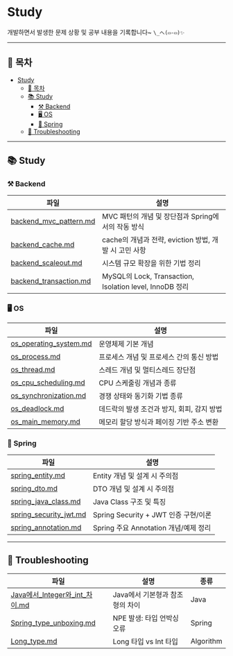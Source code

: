 # Study

개발하면서 발생한 문제 상황 및 공부 내용을 기록합니다~  `\_へ(▭-▭)✨`

---
## 📑 목차

- [Study](#study)
  - [📑 목차](#-목차)
  - [📚 Study](#-study)
    - [⚒️ Backend](#️-backend)
    - [🖥️ OS](#️-os)
    - [🌱 Spring](#-spring)
  - [🐞 Troubleshooting](#-troubleshooting)

---

## 📚 Study

### ⚒️ Backend
| 파일 | 설명 |
| --- | --- |
| [backend_mvc_pattern.md](Study/Backend/backend_mvc_pattern.md) | MVC 패턴의 개념 및 장단점과 Spring에서의 작동 방식 |
| [backend_cache.md](Study/Backend/backend_cache.md) | cache의 개념과 전략, eviction 방법, 개발 시 고민 사항 |
| [backend_scaleout.md](Study/Backend/backend_scaleout.md) | 시스템 규모 확장을 위한 기법 정리 |
| [backend_transaction.md](Study/Backend/backend_transaction.md) | MySQL의 Lock, Transaction, Isolation level, InnoDB 정리 |

### 🖥️ OS

| 파일 | 설명 |
| --- | --- |
| [os_operating_system.md](Study/OS/os_operating_system.md) | 운영체제 기본 개념 |
| [os_process.md](Study/OS/os_process.md) | 프로세스 개념 및 프로세스 간의 통신 방법 |
| [os_thread.md](Study/OS/os_thread.md) | 스레드 개념 및 멀티스레드 장단점 |
| [os_cpu_scheduling.md](Study/OS/os_cpu_scheduling.md) | CPU 스케줄링 개념과 종류 |
| [os_synchronization.md](Study/OS/os_synchronization.md) | 경쟁 상태와 동기화 기법 종류 |
| [os_deadlock.md](Study/OS/os_deadlock.md) | 데드락의 발생 조건과 방지, 회피, 감지 방법  |
| [os_main_memory.md](Study/OS/os_main_memory.md) | 메모리 할당 방식과 페이징 기반 주소 변환 |

### 🌱 Spring

| 파일 | 설명 |
| --- | --------- |
| [spring_entity.md](Study/Spring/spring_entity.md) | Entity 개념 및 설계 시 주의점 |
| [spring_dto.md](Study/Spring/spring_dto.md) | DTO 개념 및 설계 시 주의점 |
| [spring_java_class.md](Study/Spring/spring_java_class.md) | Java Class 구조 및 특징 |
| [spring_security_jwt.md](Study/Spring/spring_security_jwt.md) | Spring Security + JWT 인증 구현/이론 |
| [spring_annotation.md](Study/Spring/spring_annotation.md) | Spring 주요 Annotation 개념/예제 정리 |

---

## 🐞 Troubleshooting

| 파일 | 설명 | 종류 |
| --- | ------------- | --- |
|[Java에서_Integer와_int_차이.md](Troubleshooting/Java에서_Integer와_int_차이.md)| Java에서 기본형과 참조형의 차이 | Java |
|[Spring_type_unboxing.md](Troubleshooting/Spring_type_unboxing.md)| NPE 발생: 타입 언박싱 오류 | Spring |
|[Long_type.md](Troubleshooting/Long_type.md)| Long 타입 vs Int 타입| Algorithm |



